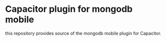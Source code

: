 # Capacitor plugin for mongodb mobile 

this repository provides source of the mongodb mobile plugin for Capacitor. 